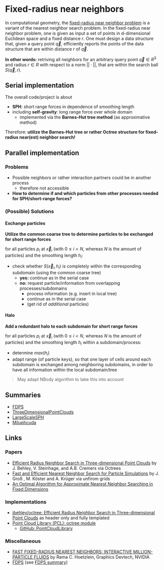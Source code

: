 # Fixed-radius near neighbors

In computational geometry, the [fixed-radius near neighbor problem](https://en.wikipedia.org/wiki/Fixed-radius_near_neighbors) is a variant of the nearest neighbor search problem. In the fixed-radius near neighbor problem, one is given as input a set of points in d-dimensional Euclidean space and a fixed distance $r$. One must design a data structure that, given a query point $\vec{q}$, efficiently reports the points of the data structure that are within distance $r$ of $\vec{q}$. 

**In other words:** retriving all neighbors for an arbitrary query point $\vec{q} \in R^3$ and radius $r \in R$ with respect to a norm $||\cdot||$,
that are within the search ball $S(\vec{q}, r)$.


## Serial implementation

The overall code/project is about 

* **SPH**: short range forces in dependence of smoothing length 
* including **self-gravity**: long range force over whole domain
	* implemented via the **Barnes-Hut tree method** (as approximative method)

Therefore: **utilize the Barnes-Hut tree or rather Octree structure for fixed-radius near(est) neighbor search!**

## Parallel implementation

### Problems

* Possible neighbors or rather interaction partners could be in another process
	* therefore not accessible
* **How to determine if and which particles from other processes needed for SPH/short-range forces?**	

### (Possible) Solutions

#### Exchange particles

**Utilize the common coarse tree to determine particles to be exchanged for short range forces**

for all particles $p_i$ at $\vec{x}_i$ (with $0 \leq i < N$, whereas $N$ is the amount of particles)
and the smoothing length $h_i$:

* check whether $S(\vec{x}_i, h_i)$ is completely within the corresponding subdomain (using the common coarse tree)
	* **yes:** continue as in the serial case
	* **no:** request particle/information from overlapping processes/subdomains
		* process information (e.g. insert in local tree)
		* continue as in the serial case
		* (get rid of *additional* particles)
		

#### Halo

**Add a redundant halo to each subdomain for short range forces**

for all particles $p_i$ at $\vec{x}_i$ (with $0 \leq i < N$, whereas $N$ is the amount of particles)
and the smoothing length $h_i$ within a subdomain/process:

* determine $max(h_i)$
* adapt range (of particle keys), so that one layer of cells around each
subdomain is exchanged among neighboring subdomains, in order to have all information 
within the local subdomain/tree

> May adapt NBody algorithm to take this into account


## Summaries

* [FDPS](FDPS/FDPS.md)
* [ThreeDimensionalPointClouds](ThreeDimensionalPointClouds/ThreeDimensionalPointClouds.md)
* [LargeScaleSPH](LargeScaleSPH/LargeScaleSPH.md)
* [Miluphcuda](Miluphcuda/Miluphcuda.md)

## Links

### Papers

* [Efficient Radius Neighbor Search in Three-dimensional Point Clouds](http://jbehley.github.io/papers/behley2015icra.pdf) by J. Behley, V. Steinhage, and A.B. Cremers via Octrees
* [Fast and Efficient Nearest Neighbor Search for Particle Simulations](https://diglib.eg.org/bitstream/handle/10.2312/cgvc20191258/055-063.pdf) by J. Groß
, M. Köster and A. Krüger via unfirom grids
* [An Optimal Algorithm for Approximate Nearest
Neighbor Searching in Fixed Dimensions](https://graphics.stanford.edu/courses/cs468-06-fall/Papers/03%20AMNSW%20-%20JACM.pdf)


### Implementations

* [jbehley/octree: Efficient Radius Neighbor Search in Three-dimensional Point Clouds](https://github.com/jbehley/octree) as header only and fully templated
* [Point Cloud Library (PCL): octree module](https://pointclouds.org/documentation/group__octree.html)
	* [GitHub: PointCloudLibrary](https://github.com/PointCloudLibrary/pcl) 	

### Miscellaneous

* [FAST FIXED-RADIUS NEAREST NEIGHBORS:
INTERACTIVE MILLION-PARTICLE FLUIDS](https://on-demand.gputechconf.com/gtc/2014/presentations/S4117-fast-fixed-radius-nearest-neighbor-gpu.pdf) by Rama C. Hoetzlein, Graphics Devtech, NVIDIA
* [FDPS](https://academic.oup.com/pasj/article/68/4/54/2223184) (see [FDPS summary](FDPS/FDPS.md))

